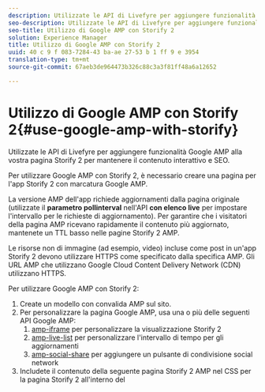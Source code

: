 ```yaml
---
description: Utilizzate le API di Livefyre per aggiungere funzionalità Google AMP alla vostra pagina Storify 2 per mantenere il contenuto interattivo e SEO.
seo-description: Utilizzate le API di Livefyre per aggiungere funzionalità Google AMP alla vostra pagina Storify 2 per mantenere il contenuto interattivo e SEO.
seo-title: Utilizzo di Google AMP con Storify 2
solution: Experience Manager
title: Utilizzo di Google AMP con Storify 2
uuid: 40 c 9 f 083-7284-43 ba-ae 27-53 b 1 ff 9 e 3954
translation-type: tm+mt
source-git-commit: 67aeb3de964473b326c88c3a3f81ff48a6a12652

---
```



# Utilizzo di Google AMP con Storify 2{#use-google-amp-with-storify}

Utilizzate le API di Livefyre per aggiungere funzionalità Google AMP alla vostra pagina Storify 2 per mantenere il contenuto interattivo e SEO.

Per utilizzare Google AMP con Storify 2, è necessario creare una pagina per l&#39;app Storify 2 con marcatura Google AMP.

La versione AMP dell&#39;app richiede aggiornamenti dalla pagina originale (utilizzate il **parametro pollinterval** nell&#39;API **con elenco live** per impostare l&#39;intervallo per le richieste di aggiornamento). Per garantire che i visitatori della pagina AMP ricevano rapidamente il contenuto più aggiornato, mantenete un TTL basso nelle pagine Storify 2 AMP.

Le risorse non di immagine (ad esempio, video) incluse come post in un&#39;app Storify 2 devono utilizzare HTTPS come specificato dalla specifica AMP. Gli URL AMP che utilizzano Google Cloud Content Delivery Network (CDN) utilizzano HTTPS.

Per utilizzare Google AMP con Storify 2:

1. Create un modello con convalida AMP sul sito.
1. Per personalizzare la pagina Google AMP, usa una o più delle seguenti API Google AMP:
   1. [amp-iframe](https://www.ampproject.org/docs/reference/components/amp-iframe) per personalizzare la visualizzazione Storify 2
   1. [amp-live-list](https://www.ampproject.org/docs/reference/components/amp-live-list) per personalizzare l&#39;intervallo di tempo per gli aggiornamenti
   1. [amp-social-share](https://www.ampproject.org/docs/reference/components/amp-social-share) per aggiungere un pulsante di condivisione social network
1. Includete il contenuto della seguente pagina Storify 2 AMP nel CSS per la pagina Storify 2 all&#39;interno del <style amp-custom> tag: [https://cdn.livefyre.com/libs/liveblog-v2-component/amp.min.css](https://cdn.livefyre.com/libs/liveblog-v2-component/amp.min.css)
1. Includi i contenuti della seguente API di marcatura Storify 2 AMP nel modello Google AMP: `https://api.livefyre.com/app-service/v4/bootstrap/{{APP_ID}}/amp` dove {{APP_ ID}} è l&#39;ID app per l&#39;app Storify 2 in Livefyre Studio.
   1. L&#39;unico parametro query è **pollinterval**, ovvero l&#39;intervallo in cui l&#39;app controllerà la disponibilità di aggiornamenti (impostati in millisecondi).
   1. L&#39;URL include i contenuti dei post più recenti (inclusi tweet, video, ecc.)
   1. La pagina editore deve ottenere il contenuto da questo URL tutte le volte che si desidera aggiornare la pagina Google AMP.
